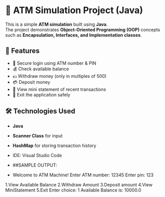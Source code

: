 # 🏦 ATM Simulation Project (Java)

This is a simple **ATM simulation** built using **Java**.  
The project demonstrates **Object-Oriented Programming (OOP)** concepts such as **Encapsulation, Interfaces, and Implementation classes**.  

## 📌 Features
- 🔑 Secure login using ATM number & PIN  
- 💰 Check available balance  
- 💵 Withdraw money (only in multiples of 500)  
- 💳 Deposit money  
- 📜 View mini statement of recent transactions  
- 🚪 Exit the application safely  

## 🛠️ Technologies Used
- **Java**   
- **Scanner Class** for input  
- **HashMap** for storing transaction history  
- IDE: Visual Studio Code

- ##SAMPLE OUTPUT:
- Welcome to ATM Machine!
Enter ATM number: 12345
Enter pin: 123

1.View Available Balance
2.Withdraw Amount
3.Deposit amount
4.View MiniStatement
5.Exit
Enter choice: 1
Available Balance is: 10000.0
